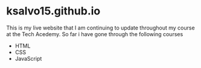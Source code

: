# ksalvo15.github.io
This is my live website that I am continuing to update throughout my course at the Tech Acedemy. So far i have gone through the following courses

* HTML
* CSS
* JavaScript
